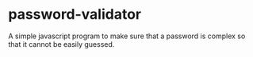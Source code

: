 # password-validator
A simple javascript program to make sure that a password is complex so that it cannot be easily guessed.
